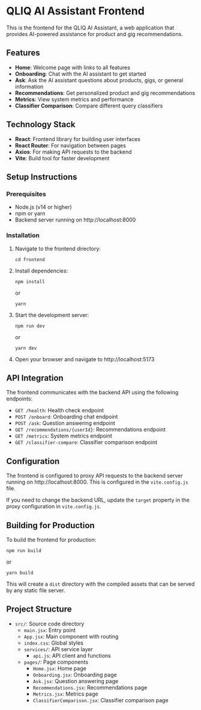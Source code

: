 # QLIQ AI Assistant Frontend

This is the frontend for the QLIQ AI Assistant, a web application that provides AI-powered assistance for product and gig recommendations.

## Features

- **Home**: Welcome page with links to all features
- **Onboarding**: Chat with the AI assistant to get started
- **Ask**: Ask the AI assistant questions about products, gigs, or general information
- **Recommendations**: Get personalized product and gig recommendations
- **Metrics**: View system metrics and performance
- **Classifier Comparison**: Compare different query classifiers

## Technology Stack

- **React**: Frontend library for building user interfaces
- **React Router**: For navigation between pages
- **Axios**: For making API requests to the backend
- **Vite**: Build tool for faster development

## Setup Instructions

### Prerequisites

- Node.js (v14 or higher)
- npm or yarn
- Backend server running on http://localhost:8000

### Installation

1. Navigate to the frontend directory:
   ```
   cd frontend
   ```

2. Install dependencies:
   ```
   npm install
   ```
   or
   ```
   yarn
   ```

3. Start the development server:
   ```
   npm run dev
   ```
   or
   ```
   yarn dev
   ```

4. Open your browser and navigate to http://localhost:5173

## API Integration

The frontend communicates with the backend API using the following endpoints:

- `GET /health`: Health check endpoint
- `POST /onboard`: Onboarding chat endpoint
- `POST /ask`: Question answering endpoint
- `GET /recommendations/{userId}`: Recommendations endpoint
- `GET /metrics`: System metrics endpoint
- `GET /classifier-compare`: Classifier comparison endpoint

## Configuration

The frontend is configured to proxy API requests to the backend server running on http://localhost:8000. This is configured in the `vite.config.js` file.

If you need to change the backend URL, update the `target` property in the proxy configuration in `vite.config.js`.

## Building for Production

To build the frontend for production:

```
npm run build
```
or
```
yarn build
```

This will create a `dist` directory with the compiled assets that can be served by any static file server.

## Project Structure

- `src/`: Source code directory
  - `main.jsx`: Entry point
  - `App.jsx`: Main component with routing
  - `index.css`: Global styles
  - `services/`: API service layer
    - `api.js`: API client and functions
  - `pages/`: Page components
    - `Home.jsx`: Home page
    - `Onboarding.jsx`: Onboarding page
    - `Ask.jsx`: Question answering page
    - `Recommendations.jsx`: Recommendations page
    - `Metrics.jsx`: Metrics page
    - `ClassifierComparison.jsx`: Classifier comparison page